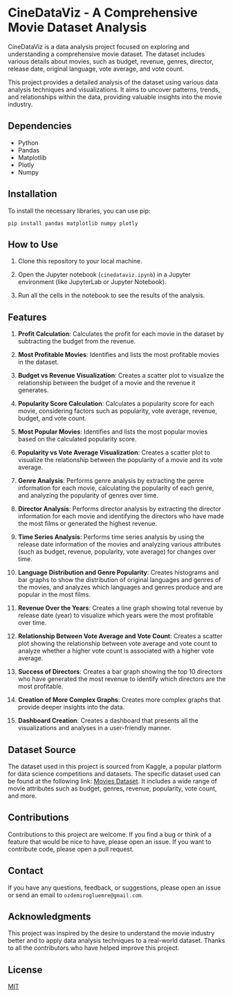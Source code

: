 # CineDataViz - A Comprehensive Movie Dataset Analysis

CineDataViz is a data analysis project focused on exploring and understanding a comprehensive movie dataset. The dataset includes various details about movies, such as budget, revenue, genres, director, release date, original language, vote average, and vote count.

This project provides a detailed analysis of the dataset using various data analysis techniques and visualizations. It aims to uncover patterns, trends, and relationships within the data, providing valuable insights into the movie industry.

## Dependencies
- Python
- Pandas
- Matplotlib
- Plotly
- Numpy

## Installation
To install the necessary libraries, you can use pip:

```
pip install pandas matplotlib numpy plotly

```
## How to Use

1. Clone this repository to your local machine.

2. Open the Jupyter notebook (`cinedataviz.ipynb`) in a Jupyter environment (like JupyterLab or Jupyter Notebook).

3. Run all the cells in the notebook to see the results of the analysis.



## Features

1. **Profit Calculation**: Calculates the profit for each movie in the dataset by subtracting the budget from the revenue.

2. **Most Profitable Movies**: Identifies and lists the most profitable movies in the dataset.

3. **Budget vs Revenue Visualization**: Creates a scatter plot to visualize the relationship between the budget of a movie and the revenue it generates.

4. **Popularity Score Calculation**: Calculates a popularity score for each movie, considering factors such as popularity, vote average, revenue, budget, and vote count.

5. **Most Popular Movies**: Identifies and lists the most popular movies based on the calculated popularity score.

6. **Popularity vs Vote Average Visualization**: Creates a scatter plot to visualize the relationship between the popularity of a movie and its vote average.

7. **Genre Analysis**: Performs genre analysis by extracting the genre information for each movie, calculating the popularity of each genre, and analyzing the popularity of genres over time.

8. **Director Analysis**: Performs director analysis by extracting the director information for each movie and identifying the directors who have made the most films or generated the highest revenue.

9. **Time Series Analysis**: Performs time series analysis by using the release date information of the movies and analyzing various attributes (such as budget, revenue, popularity, vote average) for changes over time.

10. **Language Distribution and Genre Popularity**: Creates histograms and bar graphs to show the distribution of original languages and genres of the movies, and analyzes which languages and genres produce and are popular in the most films.

11. **Revenue Over the Years**: Creates a line graph showing total revenue by release date (year) to visualize which years were the most profitable over time.

12. **Relationship Between Vote Average and Vote Count**: Creates a scatter plot showing the relationship between vote average and vote count to analyze whether a higher vote count is associated with a higher vote average.

13. **Success of Directors**: Creates a bar graph showing the top 10 directors who have generated the most revenue to identify which directors are the most profitable.

14. **Creation of More Complex Graphs**: Creates more complex graphs that provide deeper insights into the data.

15. **Dashboard Creation**: Creates a dashboard that presents all the visualizations and analyses in a user-friendly manner.


## Dataset Source

The dataset used in this project is sourced from Kaggle, a popular platform for data science competitions and datasets. The specific dataset used can be found at the following link: [Movies Dataset](https://www.kaggle.com/datasets/utkarshx27/movies-dataset). It includes a wide range of movie attributes such as budget, genres, revenue, popularity, vote count, and more.

## Contributions

Contributions to this project are welcome. If you find a bug or think of a feature that would be nice to have, please open an issue. If you want to contribute code, please open a pull request.

## Contact

If you have any questions, feedback, or suggestions, please open an issue or send an email to `ozdemirogluemre@gmail.com`.

## Acknowledgments

This project was inspired by the desire to understand the movie industry better and to apply data analysis techniques to a real-world dataset. Thanks to all the contributors who have helped improve this project.


## License
[MIT](https://choosealicense.com/licenses/mit/)
